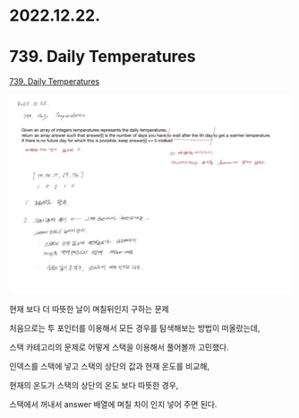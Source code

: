 # 2022.12.22.

# 739. Daily Temperatures

[739. Daily Temperatures](https://leetcode.com/problems/daily-temperatures/description/)

![](TIL-150.png)

현재 보다 더 따뜻한 날이 며칠뒤인지 구하는 문제

처음으로는 투 포인터를 이용해서 모든 경우를 탐색해보는 방법이 떠올랐는데,

스택 카테고리의 문제로 어떻게 스택을 이용해서 풀어볼까 고민했다.

인덱스를 스택에 넣고 스택의 상단의 값과 현재 온도를 비교해,

현재의 온도가 스택의 상단의 온도 보다 따뜻한 경우,

스택에서 꺼내서 answer 배열에 며칠 차이 인지 넣어 주면 된다.
